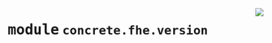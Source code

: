<!-- markdownlint-disable -->

<a href="../../tempdirectoryforapidocs/.venvtrash/lib/python3.10/site-packages/concrete/fhe/version.py#L0"><img align="right" style="float:right;" src="https://img.shields.io/badge/-source-cccccc?style=flat-square"></a>

# <kbd>module</kbd> `concrete.fhe.version`






